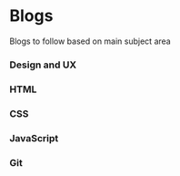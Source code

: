 # Blogs
Blogs to follow based on main subject area

### Design and UX

### HTML

### CSS

### JavaScript

### Git
